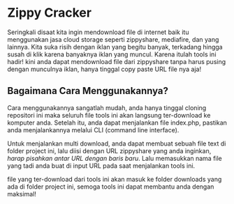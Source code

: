 # Zippy Cracker
Seringkali disaat kita ingin mendownload file di internet baik itu menggunakan jasa cloud storage seperti zippyshare, mediafire, dan yang lainnya.
Kita suka risih dengan iklan yang begitu banyak, terkadang hingga susah di klik karena banyaknya iklan yang muncul.
Karena itulah tools ini hadir! kini anda dapat mendownload file dari zippyshare tanpa harus pusing dengan munculnya iklan, hanya tinggal copy paste URL file nya aja!

## Bagaimana Cara Menggunakannya?
Cara menggunakannya sangatlah mudah, anda hanya tinggal cloning repositori ini maka seluruh file tools ini akan langsung ter-download ke komputer anda.
Setelah itu, anda dapat menjalankan file index.php, pastikan anda menjalankannya melalui CLI (command line interface).

Untuk menjalankan multi download, anda dapat membuat sebuah file text di folder project ini, lalu diisi dengan URL zippyshare yang anda inginkan, *harap pisahkan antar URL dengan baris baru*.
Lalu memasukkan nama file yang tadi anda buat di input URL pada saat menjalankan tools ini.

file yang ter-download dari tools ini akan masuk ke folder downloads yang ada di folder project ini, semoga tools ini dapat membantu anda dengan maksimal!

